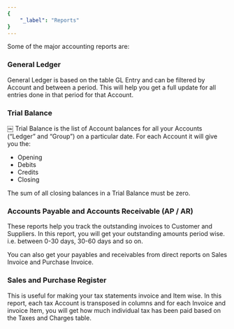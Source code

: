 ```yaml
---
{
	"_label": "Reports"
}
---
```

Some of the major accounting reports are:

### General Ledger

General Ledger is based on the table GL Entry and can be filtered by Account and between a period. This will help you get a full update for all entries done in that period for that Account.

### Trial Balance
￼
Trial Balance is the list of Account balances for all your Accounts (“Ledger” and “Group”) on a particular date. For each Account it will give you the:

- Opening
- Debits
- Credits
- Closing

The sum of all closing balances in a Trial Balance must be zero. 

### Accounts Payable and Accounts Receivable (AP / AR)

These reports help you track the outstanding invoices to Customer and Suppliers. In this report, you will get your outstanding amounts period wise. i.e. between 0-30 days, 30-60 days and so on.

You can also get your payables and receivables from direct reports on Sales Invoice and Purchase Invoice.

### Sales and Purchase Register

This is useful for making your tax statements invoice and Item wise. In this report, each tax Account is transposed in columns and for each Invoice and invoice Item, you will get how much individual tax has been paid based on the Taxes and Charges table.

